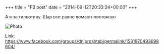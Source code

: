 +++
title = "FB post"
date = "2014-09-12T20:33:34+00:00"
+++

А я за гильотину. Шар все равно ломают постоянно

![Photo](https://scontent.xx.fbcdn.net/v/t1.0-1/p100x100/18222036_1510170732340712_4324677944386118471_n.jpg?oh=bdee3013fb56399dbd79ca25478f0497&oe=59AB13D1)


Link: https://www.facebook.com/groups/dniproshtab/permalink/1531970493698604/
